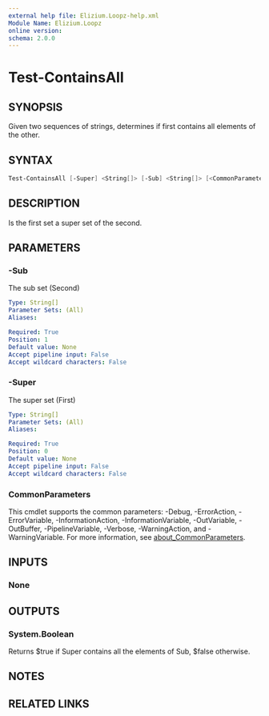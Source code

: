 ```yaml
---
external help file: Elizium.Loopz-help.xml
Module Name: Elizium.Loopz
online version:
schema: 2.0.0
---
```


# Test-ContainsAll

## SYNOPSIS

Given two sequences of strings, determines if first contains all elements
of the other.

## SYNTAX

```powershell
Test-ContainsAll [-Super] <String[]> [-Sub] <String[]> [<CommonParameters>]
```

## DESCRIPTION

Is the first set a super set of the second.

## PARAMETERS

### -Sub

The sub set (Second)

```yaml
Type: String[]
Parameter Sets: (All)
Aliases:

Required: True
Position: 1
Default value: None
Accept pipeline input: False
Accept wildcard characters: False
```

### -Super

The super set (First)

```yaml
Type: String[]
Parameter Sets: (All)
Aliases:

Required: True
Position: 0
Default value: None
Accept pipeline input: False
Accept wildcard characters: False
```

### CommonParameters

This cmdlet supports the common parameters: -Debug, -ErrorAction, -ErrorVariable, -InformationAction, -InformationVariable, -OutVariable, -OutBuffer, -PipelineVariable, -Verbose, -WarningAction, and -WarningVariable. For more information, see [about_CommonParameters](http://go.microsoft.com/fwlink/?LinkID=113216).

## INPUTS

### None

## OUTPUTS

### System.Boolean

Returns $true if Super contains all the elements of Sub, $false otherwise.

## NOTES

## RELATED LINKS
